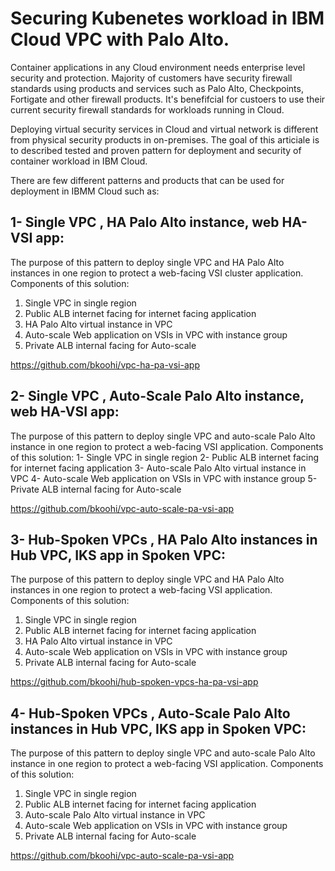 # Securing Kubenetes workload in IBM Cloud VPC with Palo Alto. 

Container applications in any Cloud environment needs enterprise level security and protection. Majority of customers have security firewall standards using products and services such as Palo Alto, Checkpoints, Fortigate and other firewall products. It's benefifcial for custoers to use their current security firewall standards for workloads running in Cloud. 

Deploying virtual security services in Cloud and virtual network is different from physical security products in on-premises. The goal of this articiale is to described tested and proven pattern for deployment and security of container workload in IBM Cloud.

There are few different patterns and products that can be used for deployment in IBMM Cloud such as:


## 1- Single VPC , HA Palo Alto instance, web HA-VSI app:
The purpose of this pattern to deploy single VPC and HA Palo Alto instances in one region to protect a web-facing VSI cluster application.
Components of this solution:
1. Single VPC in single region
2. Public ALB internet facing for internet facing application
3. HA Palo Alto virtual instance in VPC
4. Auto-scale Web application on VSIs in VPC with instance group
5. Private ALB internal facing for Auto-scale

https://github.com/bkoohi/vpc-ha-pa-vsi-app

## 2- Single VPC , Auto-Scale Palo Alto instance, web HA-VSI app:
The purpose of this pattern to deploy single VPC and auto-scale Palo Alto instance in one region to protect a web-facing VSI application.
Components of this solution:
1- Single VPC in single region
2- Public ALB internet facing for internet facing application
3- Auto-scale Palo Alto virtual instance in VPC
4- Auto-scale Web application on VSIs in VPC with instance group
5- Private ALB internal facing for Auto-scale

https://github.com/bkoohi/vpc-auto-scale-pa-vsi-app

## 3- Hub-Spoken VPCs , HA Palo Alto instances in Hub VPC, IKS app in Spoken VPC:
The purpose of this pattern to deploy single VPC and HA Palo Alto instances in one region to protect a web-facing VSI application.
Components of this solution:
1. Single VPC in single region
2. Public ALB internet facing for internet facing application
3. HA Palo Alto virtual instance in VPC
4. Auto-scale Web application on VSIs in VPC with instance group
5. Private ALB internal facing for Auto-scale

https://github.com/bkoohi/hub-spoken-vpcs-ha-pa-vsi-app

## 4- Hub-Spoken VPCs , Auto-Scale Palo Alto instances in Hub VPC, IKS app in Spoken VPC:
The purpose of this pattern to deploy single VPC and auto-scale Palo Alto instance in one region to protect a web-facing VSI application.
Components of this solution:
1. Single VPC in single region
2. Public ALB internet facing for internet facing application
3. Auto-scale Palo Alto virtual instance in VPC
4. Auto-scale Web application on VSIs in VPC with instance group
5. Private ALB internal facing for Auto-scale

https://github.com/bkoohi/vpc-auto-scale-pa-vsi-app

